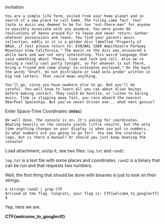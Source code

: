 Invitation


    You are a simple life form, exiled from your home planet and in
    search of a new place to call home. The ruling came fast. Your 
    taste in music was deemed to be far too "out-there-man" for anyone 
    to possibly associate with you anymore. You were given 60 
    revolutions of Xenon around Fir to leave and never return. Gather 
    whatever possessions and leave. You find your parents music 
    collection, oddly in it is a golden disc labelled "Property of 
    NASA, if lost please return to: EVNJAKL 1600 Ampitheatre Parkway 
    Mountain View California." The music on the disc was uncovered a 
    while back and was not very interesting. This weird language that 
    said something about "Peace, love and rock and roll. Also we're 
    having a really cool party tonight, so for whoever is out there, 
    bring a friend and come along! Co-ordinates enclosed." On the back 
    the words "Draft, do not distribute or load onto probe" written in 
    big red letters. That could mean anything.

    You'll go, since you have nowhere else to go. But you'll be 
    careful. You well know to learn all you can about alien beings 
    before making contact. They could be hostile, or listen to boring 
    music. Time is slipping away fast, you race aboard the nearest 
    ObarPool Spaceship. But you've never driven one... what next genius?


Enter Space-Time Coordinates (**misc**)


    Ok well done. The console is on. It's asking for coordinates. 
    Beating heavily on the console yields little results, but the only 
    time anything changes on your display is when you put in numbers.. 
    So what numbers are you going to go for?  You see the starship's 
    logs, but is there a manual? Or should you just keep beating the 
    console?
    
Load attachment, unzip it, see two files: `log.txt` and 
`rand2`.

`log.txt` is a text file with some places and coordinates.
`rand2` is a binary that can be run and that requests two numbers.

Well, the first thing that should be done with binaries is just to 
look on their strings.

    $ strings rand2 | grep CTF
    Arrived at the flag. Congrats, your flag is: CTF{welcome_to_googlectf}
    $ 

Yep, here we are.

**CTF{welcome_to_googlectf}**
